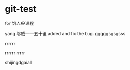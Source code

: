 # git-test
for 饥人谷课程

yang
邬威——五十里 added and fix the bug.
gggggsgsgsss

rrrrrr

rrrrrr
rrrrr

shijingdgaiall 

